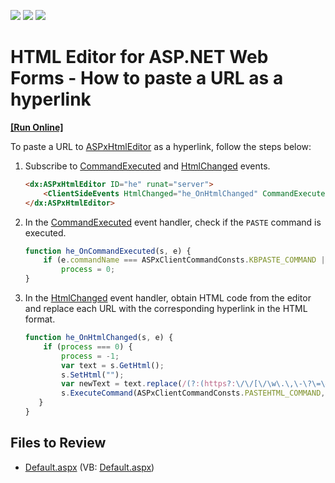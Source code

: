 <!-- default badges list -->
![](https://img.shields.io/endpoint?url=https://codecentral.devexpress.com/api/v1/VersionRange/128545109/13.1.4%2B)
[![](https://img.shields.io/badge/Open_in_DevExpress_Support_Center-FF7200?style=flat-square&logo=DevExpress&logoColor=white)](https://supportcenter.devexpress.com/ticket/details/E4325)
[![](https://img.shields.io/badge/📖_How_to_use_DevExpress_Examples-e9f6fc?style=flat-square)](https://docs.devexpress.com/GeneralInformation/403183)
<!-- default badges end -->

# HTML Editor for ASP.NET Web Forms - How to paste a URL as a hyperlink
<!-- run online -->
**[[Run Online]](https://codecentral.devexpress.com/e4325/)**
<!-- run online end -->

To paste a URL to [ASPxHtmlEditor](https://docs.devexpress.com/AspNet/DevExpress.Web.ASPxHtmlEditor.ASPxHtmlEditor) as a hyperlink, follow the steps below:

1. Subscribe to [CommandExecuted](https://docs.devexpress.com/AspNet/js-ASPxClientHtmlEditor.CommandExecuted) and [HtmlChanged](https://docs.devexpress.com/AspNet/js-ASPxClientHtmlEditor.HtmlChanged) events.

    ```aspx
    <dx:ASPxHtmlEditor ID="he" runat="server">
        <ClientSideEvents HtmlChanged="he_OnHtmlChanged" CommandExecuted="he_OnCommandExecuted" />
    </dx:ASPxHtmlEditor>
    ```

2. In the [CommandExecuted](https://docs.devexpress.com/AspNet/js-ASPxClientHtmlEditor.CommandExecuted) event handler, check if the `PASTE` command is executed.
  
    ```js
    function he_OnCommandExecuted(s, e) {
        if (e.commandName === ASPxClientCommandConsts.KBPASTE_COMMAND || e.commandName === ASPxClientCommandConsts.PASTE_COMMAND) 
            process = 0;
    }
    ```

3. In the [HtmlChanged](https://docs.devexpress.com/AspNet/js-ASPxClientHtmlEditor.HtmlChanged) event handler, obtain HTML code from the editor and replace each URL with the corresponding hyperlink in the HTML format.
   
    ```js
    function he_OnHtmlChanged(s, e) {
        if (process === 0) {
            process = -1;
            var text = s.GetHtml();
            s.SetHtml("");
            var newText = text.replace(/(?:(https?:\/\/[\/\w\.\,\-\?\=\&\%\+\#\&&amp;]*[^&lt;^&lt;a\s^\)]\/?))(?=<br>|\&nbsp|<\/div>|$|\)|\s|\))/g, "<a href=\"$1\">$1</a>");
            s.ExecuteCommand(ASPxClientCommandConsts.PASTEHTML_COMMAND, newText);
       }
    }
    ```
## Files to Review

* [Default.aspx](./CS/WebSite/Default.aspx) (VB: [Default.aspx](./VB/WebSite/Default.aspx))
